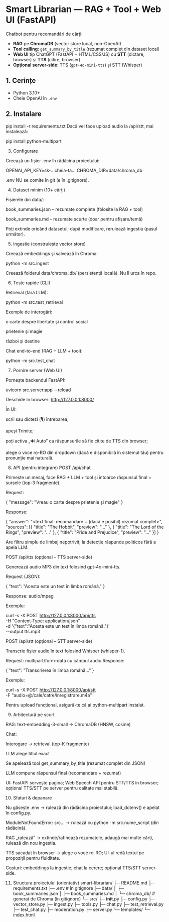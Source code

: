 # Smart Librarian — RAG + Tool + Web UI (FastAPI)

Chatbot pentru recomandări de cărți:
- **RAG** pe **ChromaDB** (vector store local, non-OpenAI)
- **Tool calling**: `get_summary_by_title` (rezumat complet din dataset local)
- **Web UI** tip ChatGPT (FastAPI + HTML/CSS/JS) cu **STT** (dictare, browser) și **TTS** (citire, browser)
- **Opțional server-side**: TTS (`gpt-4o-mini-tts`) și STT (Whisper)

## 1. Cerințe
- Python 3.10+
- Cheie OpenAI în `.env`

## 2. Instalare


pip install -r requirements.txt
Dacă vei face upload audio la /api/stt, mai instalează:

pip install python-multipart

3) Configurare

Creează un fișier .env în rădăcina proiectului:

OPENAI_API_KEY=sk-...cheia-ta...
CHROMA_DIR=data/chroma_db


.env NU se comite în git (e în .gitignore).

4) Dataset minim (10+ cărți)

Fișierele din data/:

book_summaries.json – rezumate complete (folosite la RAG + tool)

book_summaries.md – rezumate scurte (doar pentru afișare/temă)

Poți extinde oricând datasetul; după modificare, rerulează ingestia (pasul următor).

5) Ingestie (construiește vector store)

Creează embeddings și salvează în Chroma:

python -m src.ingest


Creează folderul data/chroma_db/ (persistență locală). Nu îl urca în repo.

6) Teste rapide (CLI)

Retrieval (fără LLM):

python -m src.test_retrieval


Exemple de interogări:

o carte despre libertate și control social

prietenie și magie

război și destine

Chat end-to-end (RAG + LLM + tool):

python -m src.test_chat

7) Pornire server (Web UI)

Pornește backendul FastAPI:

uvicorn src.server:app --reload


Deschide în browser: http://127.0.0.1:8000/

În UI:

scrii sau dictezi (🎙️) întrebarea;

apeși Trimite;

poți activa „🔊 Auto” ca răspunsurile să fie citite de TTS din browser;

alege o voce ro-RO din dropdown (dacă e disponibilă în sistemul tău) pentru pronunție mai naturală.

8) API (pentru integrare)
POST /api/chat

Primește un mesaj, face RAG + LLM + tool și întoarce răspunsul final + sursele (top-3 fragmente).

Request:

{ "message": "Vreau o carte despre prietenie și magie" }


Response:

{
  "answer": "<text final: recomandare + (dacă e posibil) rezumat complet>",
  "sources": [{ "title": "The Hobbit", "preview": "..." }, { "title": "The Lord of the Rings", "preview": "..." }, { "title": "Pride and Prejudice", "preview": "..." }]
}


Are filtru simplu de limbaj nepotrivit; la detecție răspunde politicos fără a apela LLM.

POST /api/tts (opțional – TTS server-side)

Generează audio MP3 din text folosind gpt-4o-mini-tts.

Request (JSON):

{ "text": "Acesta este un test în limba română." }


Response: audio/mpeg

Exemplu:

curl -s -X POST http://127.0.0.1:8000/api/tts \
  -H "Content-Type: application/json" \
  -d '{"text":"Acesta este un test în limba română."}' \
  --output tts.mp3

POST /api/stt (opțional – STT server-side)

Transcrie fișier audio în text folosind Whisper (whisper-1).

Request: multipart/form-data cu câmpul audio
Response:

{ "text": "Transcrierea în limba română..." }


Exemplu:

curl -s -X POST http://127.0.0.1:8000/api/stt \
  -F "audio=@/cale/catre/inregistrare.m4a"


Pentru upload funcțional, asigură-te că ai python-multipart instalat.

9) Arhitectură pe scurt

RAG: text-embedding-3-small → ChromaDB (HNSW, cosine)

Chat:

Interogare → retrieval (top-K fragmente)

LLM alege titlul exact

Se apelează tool get_summary_by_title (rezumat complet din JSON)

LLM compune răspunsul final (recomandare + rezumat)

UI: FastAPI servește pagina; Web Speech API pentru STT/TTS în browser; opțional TTS/STT pe server pentru calitate mai stabilă.

10) Sfaturi & depanare

Nu găsește .env → rulează din rădăcina proiectului; load_dotenv() e apelat în config.py.

ModuleNotFoundError: src... → rulează cu python -m src.nume_script (din rădăcină).

RAG „ratează” → extinde/rafinează rezumatele, adaugă mai multe cărți, rulează din nou ingestia.

TTS sacadat în browser → alege o voce ro-RO; UI-ul redă textul pe propoziții pentru fluiditate.

Costuri: embeddings la ingestie; chat la cerere; opțional TTS/STT server-side.

11) Structura proiectului (orientativ)
smart-librarian/
├─ README.md
├─ requirements.txt
├─ .env               # în gitignore
├─ data/
│  ├─ book_summaries.json
│  ├─ book_summaries.md
│  └─ chroma_db/      # generat de Chroma (în gitignore)
└─ src/
   ├─ __init__.py
   ├─ config.py
   ├─ vector_store.py
   ├─ ingest.py
   ├─ tools.py
   ├─ chat.py
   ├─ test_retrieval.py
   ├─ test_chat.py
   ├─ moderation.py
   ├─ server.py
   └─ templates/
      └─ index.html